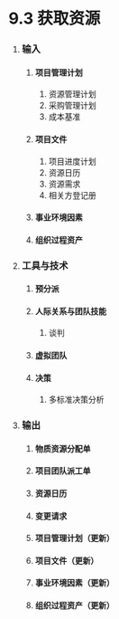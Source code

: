 # 9.3 获取资源

1. ### 输入

   1. #### 项目管理计划

      1. 资源管理计划
      2. 采购管理计划
      3. 成本基准

   2. #### 项目文件

      1. 项目进度计划
      2. 资源日历
      3. 资源需求
      4. 相关方登记册

   3. #### 事业环境因素

   4. #### 组织过程资产

2. ### 工具与技术

   1. #### 预分派

   2. #### 人际关系与团队技能

      1. 谈判

   3. #### 虚拟团队

   4. #### 决策

      1. 多标准决策分析

3. ### 输出

   1. #### 物质资源分配单

   2. #### 项目团队派工单

   3. #### 资源日历

   4. #### 变更请求

   5. #### 项目管理计划（更新）

   6. #### 项目文件（更新）

   7. #### 事业环境因素（更新）

   8. #### 组织过程资产（更新）
